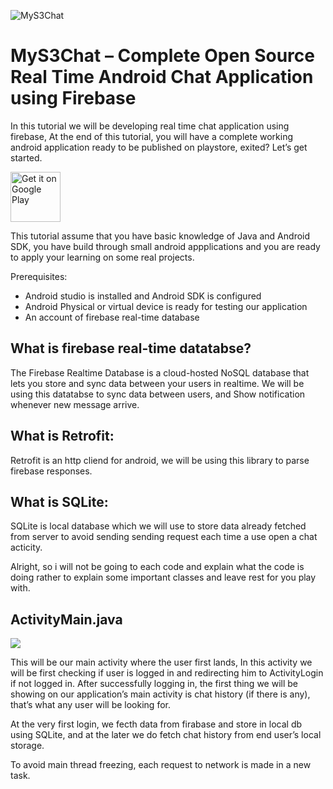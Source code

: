 ![MyS3Chat](https://github.com/mudasiryounas/MyS3Chat/blob/master/screenshots/screen1.png)


# MyS3Chat – Complete Open Source Real Time Android Chat Application using Firebase

In this tutorial we will be developing real time chat application using firebase, At the end of this tutorial, you will have a complete working android application ready to be published on playstore, exited? Let’s get started.

<a target="_blank" href="https://play.google.com/store/apps/details?id=com.mys3soft.mys3chat"><img alt="Get it on Google Play" src="https://play.google.com/intl/en_us/badges/images/generic/en-play-badge.png" height="80"/></a>


This tutorial assume that you have basic knowledge of Java and Android SDK, you have build through small android appplications and you are ready to apply your learning on some real projects.


Prerequisites: 
*	Android studio is installed and Android SDK is configured
*	Android Physical or virtual device is ready for testing our application
*	An account of firebase real-time database

## What is firebase real-time datatabse?
The Firebase Realtime Database is a cloud-hosted NoSQL database that lets you store and sync data between your users in realtime. We will be using this datatabse to sync data between users, and Show notification whenever new message arrive.

## What is Retrofit:
Retrofit is an http cliend for android, we will be using this library to parse firebase responses.

## What is SQLite:
SQLite is local database which we will use to store data already fetched from server to avoid sending sending request each time a use open a chat acticity.

Alright, so i will not be going to each code and explain what the code is doing rather to explain some important classes and leave rest for you play with.

## ActivityMain.java

<div><img src="https://github.com/mudasiryounas/MyS3Chat/blob/master/screenshots/screen2.jpg" /></div>

This will be our main activity where the user first lands, In this activity we will be first checking if user is logged in and redirecting him to ActivityLogin if not logged in. After successfully logging in, the first thing we will be showing on our application’s main activity is chat history (if there is any), that’s what any user will be looking for. 

At the very first login, we fecth data from firabase and store in local db using SQLite, and at the later we do fetch chat history from end user’s local storage.

To avoid main thread freezing, each request to network is made in a new task.















